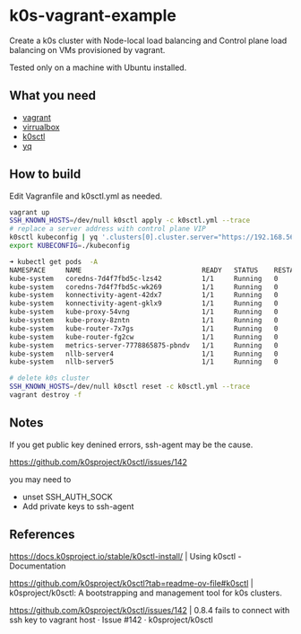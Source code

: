 # k0s-vagrant-example

Create a k0s cluster with Node-local load balancing and Control plane load balancing on VMs provisioned by vagrant.

Tested only on a machine with Ubuntu installed.

## What you need

- [vagrant](https://developer.hashicorp.com/vagrant/install?product_intent=vagrant)
- [virrualbox](https://www.virtualbox.org/wiki/Downloads)
- [k0sctl](https://github.com/k0sproject/k0sctl)
- [yq](https://github.com/mikefarah/yq)

## How to build

Edit Vagranfile and k0sctl.yml as needed.

```bash
vagrant up
SSH_KNOWN_HOSTS=/dev/null k0sctl apply -c k0sctl.yml --trace
# replace a server address with control plane VIP
k0sctl kubeconfig | yq '.clusters[0].cluster.server="https://192.168.56.200:6443"' > kubeconfig
export KUBECONFIG=./kubeconfig

➜ kubectl get pods  -A      
NAMESPACE     NAME                              READY   STATUS    RESTARTS   AGE
kube-system   coredns-7d4f7fbd5c-lzs42          1/1     Running   0          104s
kube-system   coredns-7d4f7fbd5c-wk269          1/1     Running   0          104s
kube-system   konnectivity-agent-42dx7          1/1     Running   0          115s
kube-system   konnectivity-agent-gklx9          1/1     Running   0          115s
kube-system   kube-proxy-54vng                  1/1     Running   0          115s
kube-system   kube-proxy-8zntn                  1/1     Running   0          115s
kube-system   kube-router-7x7gs                 1/1     Running   0          115s
kube-system   kube-router-fg2cw                 1/1     Running   0          115s
kube-system   metrics-server-7778865875-pbndv   1/1     Running   0          2m16s
kube-system   nllb-server4                      1/1     Running   0          115s
kube-system   nllb-server5                      1/1     Running   0          115s

# delete k0s cluster
SSH_KNOWN_HOSTS=/dev/null k0sctl reset -c k0sctl.yml --trace
vagrant destroy -f

```

## Notes

If you get public key denined errors, ssh-agent may be the cause.

<https://github.com/k0sproject/k0sctl/issues/142>

you may need to

- unset SSH_AUTH_SOCK
- Add private keys to ssh-agent

## References

<https://docs.k0sproject.io/stable/k0sctl-install/> | Using k0sctl - Documentation

<https://github.com/k0sproject/k0sctl?tab=readme-ov-file#k0sctl> | k0sproject/k0sctl: A bootstrapping and management tool for k0s clusters.

<https://github.com/k0sproject/k0sctl/issues/142> | 0.8.4 fails to connect with ssh key to vagrant host · Issue #142 · k0sproject/k0sctl
